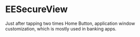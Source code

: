 # EESecureView
Just after tapping two times Home Button, application window customization, which is mostly used in banking apps.
